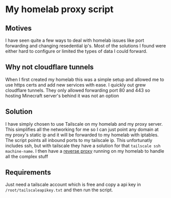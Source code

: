 # My homelab proxy script

## Motives 
I have seen quite a few ways to deal with homelab issues like port forwarding and changing resedential ip's. Most of the solutions I found were either hard to configure or limited the types of data I could forward.

## Why not cloudflare tunnels
When I first created my homelab this was a simple setup and allowed me to use https certs and add new services with ease. I quickly out grew cloudflare tunnels. They only allowed forwarding port 80 and 443 so hosting Minecraft server's behind it was not an option
  
## Solution
I have simply chosen to use Tailscale on my homelab and my proxy server. This simplifies all the networking for me so I can just point any domain at my proxy's static ip and it will be forwarded to my homelab with iptables. The script points all inbound ports to my tailscale ip. This unfortunatly includes ssh, but with tailscale they have a solution for that `tailscale ssh machine-name`. I then have a [reverse proxy](https://github.com/LegitCamper/homelab/blob/ad12135e0f30c7f3194ccb065a0033e50614d0c4/network.yml#L30) running on my homelab to handle all the complex stuff

## Requirements
Just need a tailscale account which is free and copy a api key in `/root/tailscaleapikey.txt` and then run the script.

